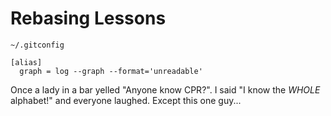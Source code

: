 # Rebasing Lessons

`~/.gitconfig`
```
[alias]
  graph = log --graph --format='unreadable'
```

Once a lady in a bar yelled "Anyone know CPR?". I said "I know the _WHOLE_ alphabet!" and everyone laughed. Except this one guy...
